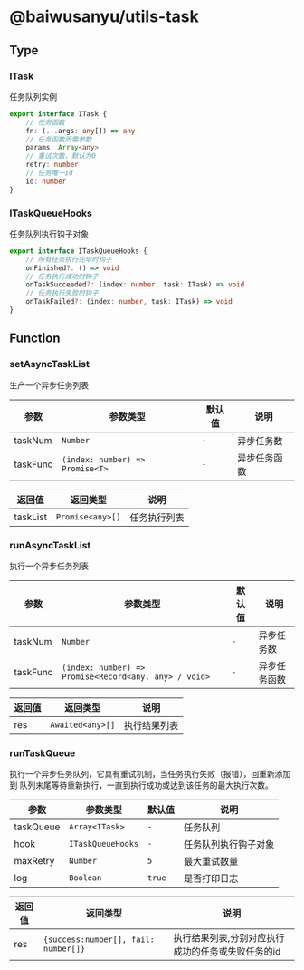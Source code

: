 # @baiwusanyu/utils-task

## Type

### ITask

任务队列实例

```typescript
export interface ITask {
    // 任务函数
    fn: (...args: any[]) => any
    // 任务函数所需参数
    params: Array<any>
    // 重试次数，默认为0
    retry: number
    // 任务唯一id
    id: number
}
```

### ITaskQueueHooks

任务队列执行钩子对象

```typescript
export interface ITaskQueueHooks {
    // 所有任务执行完毕时钩子
    onFinished?: () => void
    // 任务执行成功时钩子
    onTaskSucceeded?: (index: number, task: ITask) => void
    // 任务执行失败时钩子
    onTaskFailed?: (index: number, task: ITask) => void
}
```

## Function

### setAsyncTaskList

生产一个异步任务列表

| 参数          | 参数类型                            | 默认值     | 说明 |
|-------------|---------------------------------|---------|-----------|
| taskNum     | `Number`                        | `-` | 异步任务数 |
| taskFunc    | `(index: number) => Promise<T>` | `-` | 异步任务函数 |

| 返回值 | 返回类型             | 说明 |
|-----|------------------|--|
| taskList | `Promise<any>[]` | 任务执行列表 |

### runAsyncTaskList

执行一个异步任务列表

| 参数         | 参数类型                                                    | 默认值 | 说明        |
|------------|---------------------------------------------------------|-----|-----------|
| taskNum    | `Number`                                                | `-` | 异步任务数 |
| taskFunc   | `(index: number) => Promise<Record<any, any> / void>`   | `-` | 异步任务函数 |

| 返回值 | 返回类型             | 说明     |
|-----|------------------|--------|
| res | `Awaited<any>[]` | 执行结果列表 |

### runTaskQueue

执行一个异步任务队列，它具有重试机制，当任务执行失败（报错），回重新添加到
队列末尾等待重新执行，一直到执行成功或达到该任务的最大执行次数。

| 参数        | 参数类型              | 默认值    | 说明     |
|-----------|-------------------|--------|--------|
| taskQueue | `Array<ITask>`    | `-`    | 任务队列   |
| hook      | `ITaskQueueHooks` | `-`    | 任务队列执行钩子对象 |
| maxRetry  | `Number`          | `5`    | 最大重试数量 |
| log       | `Boolean`         | `true` | 是否打印日志 |

| 返回值 | 返回类型                            | 说明                         |
|-----|---------------------------------|----------------------------|
| res | `{success:number[], fail: number[]}` | 执行结果列表,分别对应执行成功的任务或失败任务的id |
